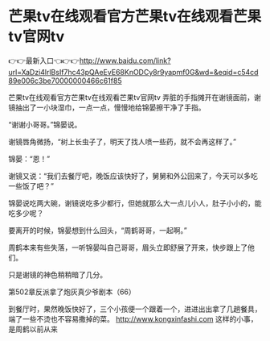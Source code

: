 # 芒果tv在线观看官方芒果tv在线观看芒果tv官网tv

👉👉最新入口👈👉👉http://www.baidu.com/link?url=XaDzi4lrlBsIf7hc43pQAeEvE68KnODCy8r9yapmf0G&wd=&eqid=c54cd89e006c3be70000000466c61f85

芒果tv在线观看官方芒果tv在线观看芒果tv官网tv
弄脏的手指摊开在谢镜面前，谢镜抽出了一小块湿巾，一点一点，慢慢地给锦晏擦干净了手指。

“谢谢小哥哥。”锦晏说。

谢镜唇角微扬，“树上长虫子了，明天了找人喷一些药，就不会再这样了。”

锦晏：“恩！”

谢镜又说：“我们去餐厅吧，晚饭应该快好了，舅舅和外公回来了，今天可以多吃一些饭了吧？”

锦晏说吃两大碗，谢镜说吃多少都行，但她就那么大一点儿小人，肚子小小的，能吃多少呢？

要离开的时候，锦晏想到什么回头，“周鹤哥哥，一起啊。”

周鹤本来有些失落，一听锦晏叫自己哥哥，眉头立即舒展了开来，快步跟上了他们。

只是谢镜的神色稍稍暗了几分。

第502章反派拿了炮灰真少爷剧本（66）

到餐厅时，果然晚饭快好了，三个小孩便一个跟着一个，进进出出拿了几趟餐具，端了一些不烫也不容易撒掉的菜。
http://www.kongxinfashi.com
这样的小事，是周鹤以前从来
